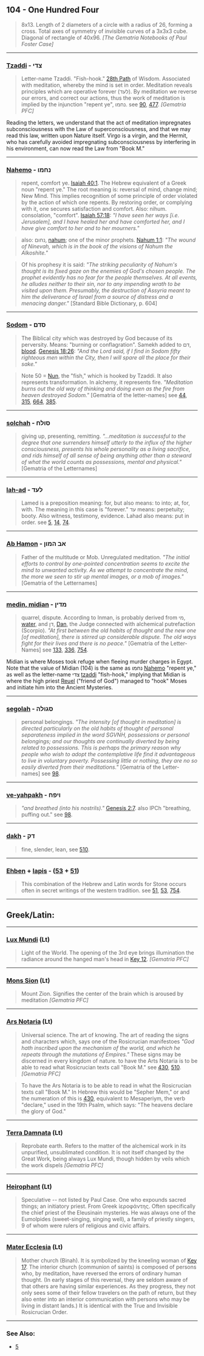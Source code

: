 ## 104 - One Hundred Four
> 8x13. Length of 2 diameters of a circle with a radius of 26, forming a cross. Total axes of symmetry of invisible curves of a 3x3x3 cube. Diagonal of rectangle of 40x96. *[The Gematria Notebooks of Paul Foster Case]*

---

### [Tzaddi](/keys/TzDI) - צדי
> Letter-name Tzaddi. "Fish-hook." [28th Path](28) of Wisdom. Associated with meditation, whereby the mind is set in order. Meditation reveals principles which are operative forever (לעד). By meditation we reverse our errors, and correct our actions, thus the work of meditation is implied by the injunction "repent ye", נחמו.  see [90](90), [477](477). *[Gematria PFC]*

Reading the letters, we understand that the act of meditation impregnates subconsciousness with the Law of superconsciousness, and that we may read this law, written upon Nature itself. Virgo is a virgin, and the Hermit, who has carefully avoided impregnating subconsciousness by interfering in his environment, can now read the Law from "Book M."


---

### [Nahemo](/keys/NChMV) - נחמו
> repent, comfort ye. [Isaiah 40:1](http://biblehub.com/isaiah/40-1.htm). The Hebrew equivalent of a Greek noun "repent ye." The root meaning is: reversal of mind, change mind; New Mind. This implies recognition of some principle of order violated by the action of which one repents. By restoring order, or complying with it, one secures satisfaction and comfort. Also: nihum. consolation, "comfort". [Isaiah 57:18](http://biblehub.com/isaiah/57-18.htm): *"I have seen her ways [i.e. Jerusalem], and I have healed her and have comforted her, and I have give comfort to her and to her mourners."*

> also: נחום, [nahum](/keys/NChVM); one of the minor prophets. [Nahum 1:1](http://biblehub.com/nahum/1-1.htm): *"The wound of Ninevah, which is in the book of the visions of Nahum the Alkoshite."*

> Of his prophesy it is said: *"The striking peculiarity of Nahum's thought is its fixed gaze on the enemies of God's chosen people. The prophet evidently has no fear for the people themselves. At all events, he alludes neither to their sin, nor to any impending wrath to be visited upon them. Presumably, the destruction of Assyria meant to him the deliverance of Israel from a source of distress and a menacing danger."* [Standard Bible Dictionary, p. 604]

---

### [Sodom](/keys/SDM) - סדם
> The Biblical city which was destroyed by God because of its perversity. Means: "burning or conflagration". Samekh added to דם, [blood](/keys/DM). [Genesis 18:26](http://biblehub.com/genesis/18-26.htm): *"And the Lord said, if I find in Sodom fifty righteous men within the City, then I will spare all the place for their sake."*

> Note 50 = [Nun](/keys/N), the "fish," which is hooked by Tzaddi. It also represents transformation. In alchemy, it represents fire. *"Meditation burns out the old way of thinking and doing even as the fire from heaven destroyed Sodom."* [Gematria of the letter-names] see [44](44), [315](315), [664](664), [385](385).

---

### [solchah](/keys/SVLCh) - סולח
> giving up, presenting, remitting. *"...meditation is successful to the degree that one surrenders himself utterly to the influx of the higher consciousness, presents his whole personality as a living sacrifice, and rids himself of all sense of being anything other than a steward of what the world counts as possessions, mental and physical."* [Gematria of the Letternames]

---

### [lah-ad](/keys/LOD) - לעד
> Lamed is a preposition meaning: for, but also means: to into; at, for, with. The meaning in this case is "forever." עד means: perpetuity; booty. Also witness, testimony, evidence. Lahad also means: put in order. see [5](5), [14](14), [74](74).

---

### [Ab Hamon](/keys/AB.HMVN) - אב המון
> Father of the multitude or Mob. Unregulated meditation. *"The initial efforts to control by one-pointed concentration seems to excite the mind to unwanted activity. As we attempt to concentrate the mind, the more we seen to stir up mental images, or a mob of images."* [Gematria of the Letternames]

---

### [medin, midian](/keys/MDIN) - מדין
> quarrel, dispute. According to Inman, is probably derived from מי, [water](/keys/MI), and דן, [Dan](/keys/DN), the Judge connected with alchemical putrefaction (Scorpio). *"At first between the old habits of thought and the new one [of meditation], there is stirred up considerable dispute. The old ways fight for their lives and there is no peace."* [Gematria of the Letter-Names] see [133](133), [336](336), [754](754).

Midian is where Moses took refuge when fleeing murder charges in Egypt. Note that the value of Midian (104) is the same as נחמו [Nahemo](/keys/NChMV) "repent ye," as well as the letter-name צדי [tzaddi](/keys/TzDI) "fish-hook," implying that Midian is where the high priest [Reuel](/keys/ROVAL) ("friend of God") managed to "hook" Moses and initiate him into the Ancient Mysteries.

---

### [segolah](/keys/SGVLH) - סגולה
> personal belongings. *"The intensity [of thought in meditation] is directed particularly on the old habits of thought of personal separateness implied in the word SGVNH, possessions or personal belongings; and our thoughts are continually diverted by being related to possessions. This is perhaps the primary reason why people who wish to adopt the contemplative life find it advantageous to live in voluntary poverty. Possessing little or nothing, they are no so easily diverted from their meditations."* [Gematria of the Letter-names] see [98](98).

---

### [ve-yahpakh](/keys/VIPCh) - ויפח
> *"and breathed (into his nostrils)."* [Genesis 2:7](http://biblehub.com/genesis/2-7.htm). also IPCh "breathing, puffing out." see [98](98).

---

### [dakh](/keys/DQ) - דק
> fine, slender, lean, see [510](510).

---

### [Ehben](/keys/ABN) + [lapis](/latin?word=lapis) - ([53](53) + [51](51))
> This combination of the Hebrew and Latin words for Stone occurs often in secret writings of the western tradition. see [51](51), [53](53), [754](754).

---

## Greek/Latin:

---

### [Lux Mundi](/latin?word=Lux+Mundi) (Lt)
> Light of the World. The opening of the 3rd eye brings illumination the radiance around the hanged man's head in [Key 12](12). *[Gematria PFC]*

---

### [Mons Sion](/latin?word=Mons+Sion) (Lt)
> Mount Zion. Signifies the center of the brain which is aroused by meditation *[Gematria PFC]*

---

### [Ars Notaria](/latin?word=ars+notaria) (Lt)
> Universal science. The art of knowing. The art of reading the signs and characters which, says one of the Rosicrucian manifestoes *"God hath inscribed upon the mechanism of the world, and which he repeats through the mutations of Empires."* These signs may be discerned in every kingdom of nature. to have the Arts Notaria is to be able to read what Rosicrucian texts call "Book M." see [430](430), [510](510). *[Gematria PFC]*

> To have the Ars Notaria is to be able to read in what the Rosicrucian texts call "Book M." In Hebrew this would be "Sepher Mem," or and the numeration of this is [430](430), equivalent to Mesaperiym, the verb "declare," used in the 19th Psalm, which says: "The heavens declare the glory of God."

---

### [Terra Damnata](/latin?word=Terra+Damnata) (Lt)
> Reprobate earth. Refers to the matter of the alchemical work in its unpurified, unsublimated condition. It is not itself changed by the Great Work, being always Lux Mundi, though hidden by veils which the work dispels *[Gematria PFC]*

---

### [Heirophant](/latin?word=Heirophant) (Lt)
> Speculative -- not listed by Paul Case. One who expounds sacred things; an initiatory priest. From Greek ἱεροφάντης. Often specifically the chief priest of the Eleusinain mysteries. He was always one of the Eumolpides (sweet-singing, singing well), a family of priestly singers, 9 of whom were rulers of religious and civic affairs.

---

### [Mater Ecclesia](/latin?word=Mater+Ecclesia) (Lt)
> Mother church (Binah). It is symbolized by the kneeling woman of [Key 17](17). The interior church (communion of saints) is composed of persons who, by meditation, have reversed the errors of ordinary human thought. (In early stages of this reversal, they are seldom aware of that others are having similar experiences. As they progress, they not only sees some of their fellow travelers on the path of return, but they also enter into an interior communication with persons who may be living in distant lands.) It is identical with the True and Invisible Rosicrucian Order.

---

### See Also:

- [5](5)
